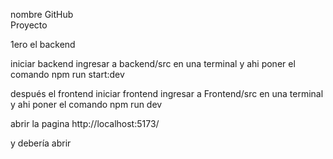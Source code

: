 nombre GitHub	
Proyecto

1ero el backend

iniciar backend
ingresar a backend/src en una terminal y ahi poner el comando
npm run start:dev


después el frontend
iniciar frontend
ingresar a Frontend/src en una terminal y ahi poner el comando
npm run dev


abrir la pagina
http://localhost:5173/

y debería abrir
